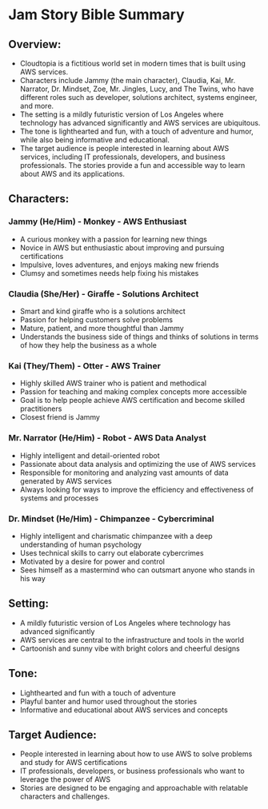 # Jam Story Bible Summary

## Overview:

-   Cloudtopia is a fictitious world set in modern times that is built using AWS services.
-   Characters include Jammy (the main character), Claudia, Kai, Mr. Narrator, Dr. Mindset, Zoe, Mr. Jingles, Lucy, and The Twins, who have different roles such as developer, solutions architect, systems engineer, and more.
-   The setting is a mildly futuristic version of Los Angeles where technology has advanced significantly and AWS services are ubiquitous.
-   The tone is lighthearted and fun, with a touch of adventure and humor, while also being informative and educational.
-   The target audience is people interested in learning about AWS services, including IT professionals, developers, and business professionals. The stories provide a fun and accessible way to learn about AWS and its applications.

## Characters:

### Jammy (He/Him) - Monkey - AWS Enthusiast

-   A curious monkey with a passion for learning new things
-   Novice in AWS but enthusiastic about improving and pursuing certifications
-   Impulsive, loves adventures, and enjoys making new friends
-   Clumsy and sometimes needs help fixing his mistakes

### Claudia (She/Her) - Giraffe - Solutions Architect

-   Smart and kind giraffe who is a solutions architect
-   Passion for helping customers solve problems
-   Mature, patient, and more thoughtful than Jammy
-   Understands the business side of things and thinks of solutions in terms of how they help the business as a whole

### Kai (They/Them) - Otter - AWS Trainer

-   Highly skilled AWS trainer who is patient and methodical
-   Passion for teaching and making complex concepts more accessible
-   Goal is to help people achieve AWS certification and become skilled practitioners
-   Closest friend is Jammy

### Mr. Narrator (He/Him) - Robot - AWS Data Analyst

-   Highly intelligent and detail-oriented robot
-   Passionate about data analysis and optimizing the use of AWS services
-   Responsible for monitoring and analyzing vast amounts of data generated by AWS services
-   Always looking for ways to improve the efficiency and effectiveness of systems and processes

### Dr. Mindset (He/Him) - Chimpanzee - Cybercriminal

-   Highly intelligent and charismatic chimpanzee with a deep understanding of human psychology
-   Uses technical skills to carry out elaborate cybercrimes
-   Motivated by a desire for power and control
-   Sees himself as a mastermind who can outsmart anyone who stands in his way

## Setting:

-   A mildly futuristic version of Los Angeles where technology has advanced significantly
-   AWS services are central to the infrastructure and tools in the world
-   Cartoonish and sunny vibe with bright colors and cheerful designs

## Tone:

-   Lighthearted and fun with a touch of adventure
-   Playful banter and humor used throughout the stories
-   Informative and educational about AWS services and concepts

## Target Audience:

-   People interested in learning about how to use AWS to solve problems and study for AWS certifications
-   IT professionals, developers, or business professionals who want to leverage the power of AWS
-   Stories are designed to be engaging and approachable with relatable characters and challenges.